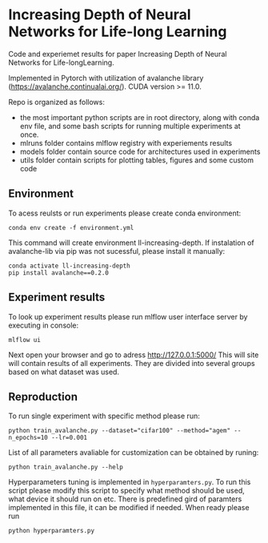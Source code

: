 # Increasing Depth of Neural Networks for Life-long Learning

Code and experiemet results for paper Increasing Depth of Neural Networks for Life-longLearning.

Implemented in Pytorch with utilization of avalanche library (https://avalanche.continualai.org/). CUDA version >= 11.0.

Repo is organized as follows:
* the most important python scripts are in root directory, along with conda env file, and some bash scripts for running multiple experiments at once.
* mlruns folder contains mlflow registry with experiements results
* models folder contain source code for architectures used in experiments
* utils folder contain scripts for plotting tables, figures and some custom code


## Environment

To acess reulsts or run experiments please create conda environment:

```
conda env create -f environment.yml
```

This command will create environment ll-increasing-depth. 
If instalation of avalanche-lib via pip was not sucessful, please install it manually:

```
conda activate ll-increasing-depth
pip install avalanche==0.2.0
```

## Experiment results

To look up experiment results please run mlflow user interface server by executing in console:

```
mlflow ui
```

Next open your browser and go to adress http://127.0.0.1:5000/ 
This will site will contain results of all experiments. They are divided into several groups based on what dataset was used.


## Reproduction

To run single experiment with specific method please run:

```
python train_avalanche.py --dataset="cifar100" --method="agem" --n_epochs=10 --lr=0.001
```

List of all parameters avaliable for customization can be obtained by runing:

```
python train_avalanche.py --help
```

Hyperparameters tuning is implemented in `hyperparamters.py`. To run this script please modify this script to specify what method should be used, what device it should run on etc. There is predefined gird of paramters implemented in this file, it can be modified if needed. When ready please run

```
python hyperparamters.py
```